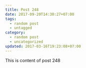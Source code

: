 ```yaml
---
title: Post 248
date: 2017-09-20T14:30:27+07:00
tags:
  - random post
  - untagged
category:
  - random post
  - uncategorized
updated: 2017-03-16T19:23:08+07:00
---
```

This is content of post 248